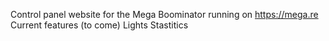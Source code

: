 Control panel website for the Mega Boominator running on https://mega.re
Current features (to come)
Lights
Stastitics